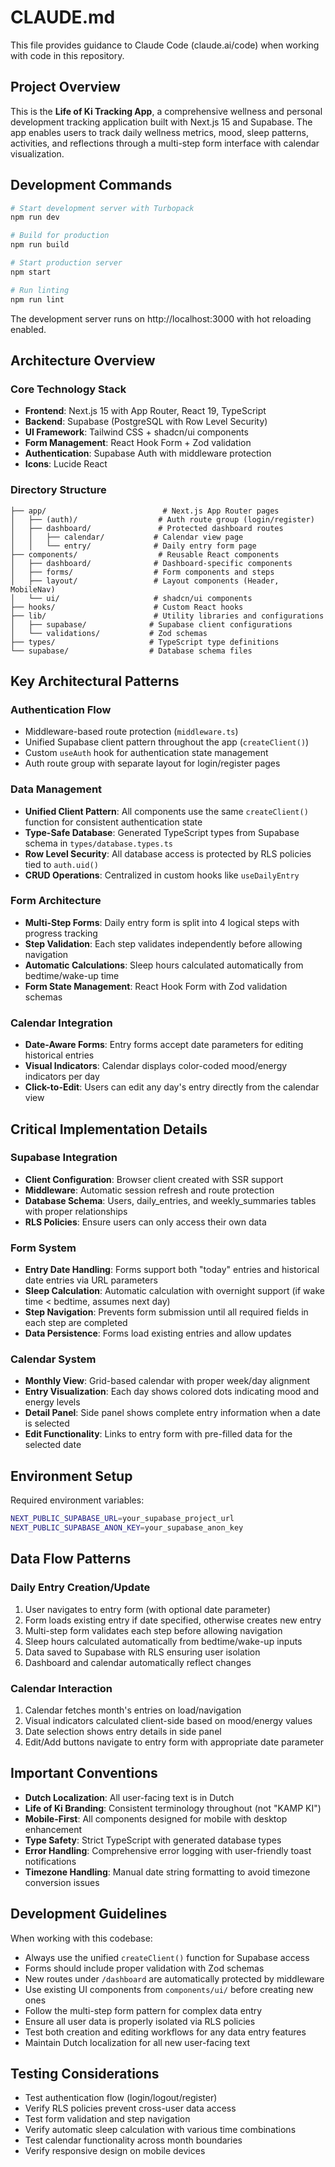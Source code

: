# CLAUDE.md

This file provides guidance to Claude Code (claude.ai/code) when working with code in this repository.

## Project Overview

This is the **Life of Ki Tracking App**, a comprehensive wellness and personal development tracking application built with Next.js 15 and Supabase. The app enables users to track daily wellness metrics, mood, sleep patterns, activities, and reflections through a multi-step form interface with calendar visualization.

## Development Commands

```bash
# Start development server with Turbopack
npm run dev

# Build for production
npm run build

# Start production server
npm start

# Run linting
npm run lint
```

The development server runs on http://localhost:3000 with hot reloading enabled.

## Architecture Overview

### Core Technology Stack
- **Frontend**: Next.js 15 with App Router, React 19, TypeScript
- **Backend**: Supabase (PostgreSQL with Row Level Security)
- **UI Framework**: Tailwind CSS + shadcn/ui components
- **Form Management**: React Hook Form + Zod validation
- **Authentication**: Supabase Auth with middleware protection
- **Icons**: Lucide React

### Directory Structure

```
├── app/                          # Next.js App Router pages
│   ├── (auth)/                  # Auth route group (login/register)
│   ├── dashboard/               # Protected dashboard routes
│   │   ├── calendar/           # Calendar view page
│   │   └── entry/              # Daily entry form page
├── components/                  # Reusable React components
│   ├── dashboard/              # Dashboard-specific components
│   ├── forms/                  # Form components and steps
│   ├── layout/                 # Layout components (Header, MobileNav)
│   └── ui/                     # shadcn/ui components
├── hooks/                      # Custom React hooks
├── lib/                        # Utility libraries and configurations
│   ├── supabase/              # Supabase client configurations
│   └── validations/           # Zod schemas
├── types/                     # TypeScript type definitions
└── supabase/                  # Database schema files
```

## Key Architectural Patterns

### Authentication Flow
- Middleware-based route protection (`middleware.ts`)
- Unified Supabase client pattern throughout the app (`createClient()`)
- Custom `useAuth` hook for authentication state management
- Auth route group with separate layout for login/register pages

### Data Management
- **Unified Client Pattern**: All components use the same `createClient()` function for consistent authentication state
- **Type-Safe Database**: Generated TypeScript types from Supabase schema in `types/database.types.ts`
- **Row Level Security**: All database access is protected by RLS policies tied to `auth.uid()`
- **CRUD Operations**: Centralized in custom hooks like `useDailyEntry`

### Form Architecture
- **Multi-Step Forms**: Daily entry form is split into 4 logical steps with progress tracking
- **Step Validation**: Each step validates independently before allowing navigation
- **Automatic Calculations**: Sleep hours calculated automatically from bedtime/wake-up time
- **Form State Management**: React Hook Form with Zod validation schemas

### Calendar Integration
- **Date-Aware Forms**: Entry forms accept date parameters for editing historical entries
- **Visual Indicators**: Calendar displays color-coded mood/energy indicators per day
- **Click-to-Edit**: Users can edit any day's entry directly from the calendar view

## Critical Implementation Details

### Supabase Integration
- **Client Configuration**: Browser client created with SSR support
- **Middleware**: Automatic session refresh and route protection
- **Database Schema**: Users, daily_entries, and weekly_summaries tables with proper relationships
- **RLS Policies**: Ensure users can only access their own data

### Form System
- **Entry Date Handling**: Forms support both "today" entries and historical date entries via URL parameters
- **Sleep Calculation**: Automatic calculation with overnight support (if wake time < bedtime, assumes next day)
- **Step Navigation**: Prevents form submission until all required fields in each step are completed
- **Data Persistence**: Forms load existing entries and allow updates

### Calendar System
- **Monthly View**: Grid-based calendar with proper week/day alignment
- **Entry Visualization**: Each day shows colored dots indicating mood and energy levels
- **Detail Panel**: Side panel shows complete entry information when a date is selected
- **Edit Functionality**: Links to entry form with pre-filled data for the selected date

## Environment Setup

Required environment variables:
```bash
NEXT_PUBLIC_SUPABASE_URL=your_supabase_project_url
NEXT_PUBLIC_SUPABASE_ANON_KEY=your_supabase_anon_key
```

## Data Flow Patterns

### Daily Entry Creation/Update
1. User navigates to entry form (with optional date parameter)
2. Form loads existing entry if date specified, otherwise creates new entry
3. Multi-step form validates each step before allowing navigation
4. Sleep hours calculated automatically from bedtime/wake-up inputs
5. Data saved to Supabase with RLS ensuring user isolation
6. Dashboard and calendar automatically reflect changes

### Calendar Interaction
1. Calendar fetches month's entries on load/navigation
2. Visual indicators calculated client-side based on mood/energy values
3. Date selection shows entry details in side panel
4. Edit/Add buttons navigate to entry form with appropriate date parameter

## Important Conventions

- **Dutch Localization**: All user-facing text is in Dutch
- **Life of Ki Branding**: Consistent terminology throughout (not "KAMP KI")
- **Mobile-First**: All components designed for mobile with desktop enhancement
- **Type Safety**: Strict TypeScript with generated database types
- **Error Handling**: Comprehensive error logging with user-friendly toast notifications
- **Timezone Handling**: Manual date string formatting to avoid timezone conversion issues

## Development Guidelines

When working with this codebase:

- Always use the unified `createClient()` function for Supabase access
- Forms should include proper validation with Zod schemas
- New routes under `/dashboard` are automatically protected by middleware
- Use existing UI components from `components/ui/` before creating new ones
- Follow the multi-step form pattern for complex data entry
- Ensure all user data is properly isolated via RLS policies
- Test both creation and editing workflows for any data entry features
- Maintain Dutch localization for all new user-facing text

## Testing Considerations

- Test authentication flow (login/logout/register)
- Verify RLS policies prevent cross-user data access
- Test form validation and step navigation
- Verify automatic sleep calculation with various time combinations
- Test calendar functionality across month boundaries
- Verify responsive design on mobile devices